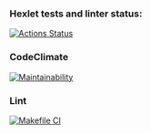 ### Hexlet tests and linter status:
[![Actions Status](https://github.com/artanizo/backend-project-lvl1/workflows/hexlet-check/badge.svg)](https://github.com/artanizo/backend-project-lvl1/actions)

### CodeClimate
[![Maintainability](https://api.codeclimate.com/v1/badges/792621c789879c3548fb/maintainability)](https://codeclimate.com/github/artanizo/backend-project-lvl1/maintainability)

### Lint
[![Makefile CI](https://github.com/artanizo/backend-project-lvl1/actions/workflows/lint/badge.svg)](https://github.com/artanizo/backend-project-lvl1/actions/workflows/lint)